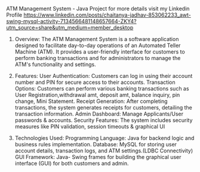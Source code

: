 ATM Management System - Java Project 
for more details visit my Linkedin Profile https://www.linkedin.com/posts/chaitanya-jadhav-853062233_awt-swing-mysql-activity-7134566481148657664-ZKY4?utm_source=share&utm_medium=member_desktop

1. Overview:
The ATM Management System is a software application designed to facilitate day-to-day operations of an Automated Teller Machine (ATM). It provides a user-friendly interface for customers to perform banking transactions and for administrators to manage the ATM's functionality and settings.

2. Features:
User Authentication: Customers can log in using their account number and PIN for secure access to their accounts.
Transaction Options: Customers can perform various banking transactions such as User Registration,withdrawal amt, deposit amt, balance inquiry, pin change, Mini Statement.
Receipt Generation: After completing transactions, the system generates receipts for customers, detailing the transaction information.
Admin Dashboard: Manage Applicants/User passwords & accounts.
Security Features: The system includes security measures like PIN validation, session timeouts & graphical UI

3. Technologies Used:
Programming Language: Java for backend logic and business rules implementation.
Database: MySQL for storing user account details, transaction logs, and ATM settings.(LDBC Connectivity)
GUI Framework: Java- Swing frames for building the graphical user interface (GUI) for both customers and admin.

